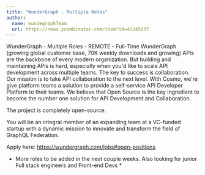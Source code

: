 ```yaml
---
title: "WunderGraph : Multiple Roles"
author:
  name: wundegraphTeam
  url: https://news.ycombinator.com/item?id=43245037
---
```

WunderGraph - Multiple Roles - REMOTE - Full-Time WunderGraph (growing global customer base, 70K weekly downloads and growing) APIs are the backbone of every modern organization. But building and maintaining APIs is hard, especially when you&#x27;d like to scale API development across multiple teams. The key to success is collaboration.
Our mission is to take API collaboration to the next level. With Cosmo, we&#x27;re give platform teams a solution to provide a self-service API Developer Platform to their teams. We believe that Open Source is the key ingredient to become the number one solution for API Development and Collaboration.

The project is completely open-source.

You will be an integral member of an expanding team at a VC-funded startup with a dynamic mission to innovate and transform the field of GraphQL Federation.

Apply here: <a href="https:&#x2F;&#x2F;wundergraph.com&#x2F;jobs#open-positions" rel="nofollow">https:&#x2F;&#x2F;wundergraph.com&#x2F;jobs#open-positions</a>

* More roles to be added in the next couple weeks. Also looking for junior Full stack engineers and Front-end Devs *
<JobApplication />
